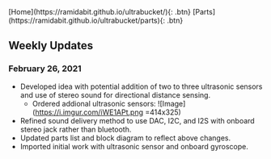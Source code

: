 <link rel="stylesheet" href="styles.css">
[Home](https://ramidabit.github.io/ultrabucket/){: .btn}
[Parts](https://ramidabit.github.io/ultrabucket/parts){: .btn}


## Weekly Updates

### February 26, 2021
- Developed idea with potential addition of two to three ultrasonic sensors and use of stereo sound for directional distance sensing.
  - Ordered addional ultrasonic sensors:
    ![Image](https://i.imgur.com/iWE1APt.png =414x325)
- Refined sound delivery method to use DAC, I2C, and I2S with onboard stereo jack rather than bluetooth.
- Updated parts list and block diagram to reflect above changes.
- Imported initial work with ultrasonic sensor and onboard gyroscope.

